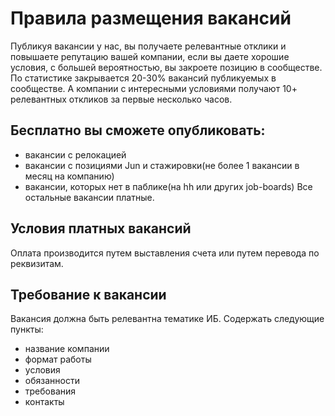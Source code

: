# Правила размещения вакансий

Публикуя вакансии у нас, вы получаете релевантные отклики и повышаете репутацию вашей компании, если вы даете хорошие условия, с большей вероятностью, вы закроете позицию
в сообществе. По статистике закрывается 20-30% вакансий публикуемых в сообществе.
А компании с интересными условиями получают 10+ релевантных откликов за первые несколько часов.

## **Бесплатно** вы сможете опубликовать: 
- вакансии с релокацией
- вакансии с позициями Jun и стажировки(не более 1 вакансии в месяц на компанию)
- вакансии, которых нет в паблике(на hh или других job-boards)
Все остальные вакансии платные.

## Условия платных вакансий
Оплата производится путем выставления счета или путем перевода по реквизитам.

## **Требование к вакансии**
Вакансия должна быть релевантна тематике ИБ.
Содержать следующие пункты:
 - название компании
 - формат работы
 - условия 
 - обязанности 
 - требования
 - контакты 
